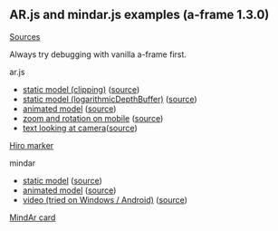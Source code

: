 ## AR.js and mindar.js examples (a-frame 1.3.0)

[Sources](https://github.com/gftruj/webzamples/tree/master/ar)

Always try debugging with vanilla a-frame first.


ar.js
- [static model (clipping)](https://gftruj.github.io/webzamples/ar/island_arjsclipping.html) ([source](island_arjsclipping.html))
- [static model (logarithmicDepthBuffer)](https://gftruj.github.io/webzamples/ar/island_arjs.html) ([source](island_arjs.html))
- [animated model](https://gftruj.github.io/webzamples/ar/animated_arjs.html) ([source](animated_arjs.html))
- [zoom and rotation on mobile](https://gftruj.github.io/webzamples/ar/arjs_rotate_zoom.html) ([source](arjs_rotate_zoom.html))
- [text looking at camera](https://gftruj.github.io/webzamples/ar/lookatcamera_arjs.html)([source](lookatcamera_arjs.html))

<a href="https://upload.wikimedia.org/wikipedia/commons/4/48/Hiro_marker_ARjs.png">Hiro marker</a>

mindar
- [static model](https://gftruj.github.io/webzamples/ar/island_mindar.html) ([source](island_mindar.html))
- [animated model](https://gftruj.github.io/webzamples/ar/animated_mindar.html) ([source](animated_mindar.html))
- [video (tried on Windows / Android)](https://gftruj.github.io/webzamples/ar/video_mindar.html) ([source](video_mindar.html))

<a href="https://hiukim.github.io/mind-ar-js-doc/assets/images/card-06cb9111a8e32627db6bfafc7aa22a4d.png">MindAr card</a>
